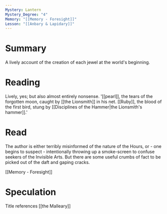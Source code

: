 ```yaml
---
Mystery: Lantern
Mystery_Degree: "4"
Memory: "[[Memory - Foresight]]"
Lesson: "[[Anbary & Lapidary]]"
---
```

# Summary
A lively account of the creation of each jewel at the world's beginning.
# Reading
Lively, yes; but also almost entirely nonsense. '[[pearl]], the tears of the forgotten moon, caught by  [[the Lionsmith]] in his net. [[Ruby]], the blood of the first bird, stung by [[Disciplines of the Hammer|the Lionsmith's hammer]].'
# Read
The author is either terribly misinformed of the nature of the Hours, or - one begins to suspect - intentionally throwing up a smoke-screen to confuse seekers of the Invisible Arts. But there are some useful crumbs of fact to be picked out of the daft and gaping cracks.

[[Memory - Foresight]]

# Speculation
Title references [[the Malleary]]